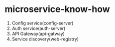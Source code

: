 # microservice-know-how


1.	Config service(config-server)
2.	Auth service(auth-server)
3.	API Gateway(api-gatway)
4.	Service discovery(web-registry)
